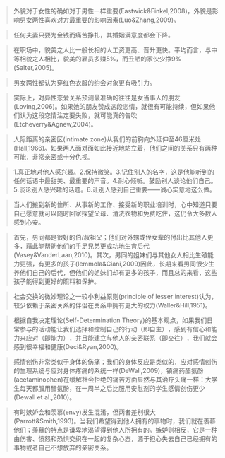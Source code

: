 > 外貌对于女性的确如对于男性一样重要(Eastwick&Finkel,2008)，外貌是影响男女两性喜欢对方最重要的影响因素(Luo&Zhang,2009)。

> 任何夫妻只要为金钱而痛苦挣扎，其婚姻满意度都会下降。

> 在职场中，貌美之人比一般长相的人工资更高、晋升更快。平均而言，与中等相貌之人相比，貌美的雇员多赚5%，而丑陋的家伙少挣9%(Salter,2005)。

> 男女两性都认为穿红色衣服的约会对象更有吸引力。

> 实际上，对异性恋爱关系预测最准确的往往是女当事人的朋友(Loving,2006)。如果她的朋友赞成这段恋情，就很有可能持续，但如果他们认为这段恋情注定要失败，就可能真的告吹(Etcheverry&Agnew,2004)。

> 人际距离的亲密区(intimate zone)从我们的前胸向外延伸至46厘米处(Hall,1966)。​如果两人面对面如此接近地站立着，他们之间的关系只有两种可能，非常亲密或十分仇视。

> 1.真正地对他人感兴趣。2.保持微笑。3.记住别人的名字，这是他能听到的任何话语中最甜美、最重要的声音。4.耐心倾听。鼓励别人谈论他们自己。5.谈论别人感兴趣的话题。6.让别人感到自己重要——诚心实意地这么做。

> 当人们搬到新的住所、从事新的工作、接受新的职业培训时，心中知道只要自己愿意就可以随时回家探望父母、清洗衣物和免费吃住，这仍令大多数人感到心安。

> 首先，男同都是很好的伯/叔祖父；他们对外甥或侄女辈的付出比其他人更多，藉此能帮助他们的手足兄弟更成功地生育后代(Vasey&VanderLaan,2010)。其次，男同的姐妹们与其他女人相比生殖能力更强，有更多的孩子(Iemmola&Ciani,2009)因此，长期来看男同很少生养他们自己的后代，但他们的姐妹们却有更多的孩子，而且总的来看，这些孩子能得到更好的照料和保护。

> 社会交换的微妙理论之一较小利益原则(principle of lesser interest)认为，较少依赖于亲密关系的伴侣在关系中拥有更大的权力(Waller&Hill,1951)。

> 根据自我决定理论(Self-Determination Theory)的基本观点，如果我们日常参与的活动能让我们选择和控制自己的行动（即自主）​，感到有信心和能力来应对（即能力）​，并且能建立与他人的亲密联系（即交往）​，我们就会感到很幸福和健康(Deci&Ryan,2000)。

> 感情创伤非常类似于身体的伤痛；我们的身体反应是类似的，应对感情创伤的生理系统与应对身体疼痛的系统一样(DeWall,2009)，镇痛药醋氨酚(acetaminophen)在缓解社会拒绝的痛苦方面显然与其治疗头痛一样：大学生每天都服用醋氨酚，在一周半之后比服用安慰剂的学生感情创伤更少(Dewall et al.,2010)。

> 有时嫉妒会和羡慕(envy)发生混淆，但两者差别很大(Parrott&Smith,1993)。当我们希望得到他人拥有的事物时，我们就在羡慕他们；羡慕的特点是谦卑地渴望得到他人所拥有的。嫉妒则相反，它是一种由伤害、愤怒和恐惧交织在一起的复杂心态，源于担心失去自己已经拥有的事物或者自己不想放弃的亲密关系。